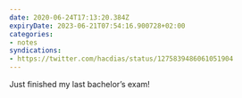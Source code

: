 ```yaml
---
date: 2020-06-24T17:13:20.384Z
expiryDate: 2023-06-21T07:54:16.900728+02:00
categories:
- notes
syndications:
- https://twitter.com/hacdias/status/1275839486061051904
---
```


Just finished my last bachelor’s exam!
